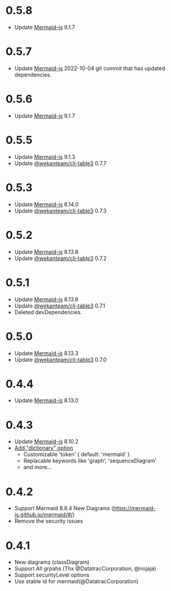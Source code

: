 # 0.5.8
-   Update [Mermaid-js](https://mermaid-js.github.io/mermaid/#/) 9.1.7
# 0.5.7
-   Update [Mermaid-js](https://mermaid-js.github.io/mermaid/#/) 2022-10-04 git commit
    that has updated dependencies.
# 0.5.6
-   Update [Mermaid-js](https://mermaid-js.github.io/mermaid/#/) 9.1.7
# 0.5.5
-   Update [Mermaid-js](https://mermaid-js.github.io/mermaid/#/) 9.1.3
-   Update [@wekanteam/cli-table3](https://github.com/wekan/cli-table3/) 0.7.7
# 0.5.3
-   Update [Mermaid-js](https://mermaid-js.github.io/mermaid/#/) 8.14.0
-   Update [@wekanteam/cli-table3](https://github.com/wekan/cli-table3/) 0.7.3
# 0.5.2
-   Update [Mermaid-js](https://mermaid-js.github.io/mermaid/#/) 8.13.8
-   Update [@wekanteam/cli-table3](https://github.com/wekan/cli-table3/) 0.7.2
# 0.5.1
-   Update [Mermaid-js](https://mermaid-js.github.io/mermaid/#/) 8.13.6
-   Update [@wekanteam/cli-table3](https://github.com/wekan/cli-table3/) 0.7.1
-   Deleted devDependencies.
# 0.5.0
-   Update [Mermaid-js](https://mermaid-js.github.io/mermaid/#/) 8.13.3
-   Update [@wekanteam/cli-table3](https://github.com/wekan/cli-table3/) 0.7.0
# 0.4.4
-   Update [Mermaid-js](https://mermaid-js.github.io/mermaid/#/) 8.13.0
# 0.4.3
-   Update [Mermaid-js](https://mermaid-js.github.io/mermaid/#/) 8.10.2
-   [Add "dictionary" option](https://github.com/liradb2000/markdown-it-mermaid#customize-mermaid)
    -   Customizable 'token' ( default: 'mermaid' )
    -   Replacable keywords like 'graph', 'sequenceDiagram'
    -   and more...
# 0.4.2
-   Support Mermaid 8.8.4 New Diagrams (https://mermaid-js.github.io/mermaid/#/)
-   Remove the security issues

# 0.4.1
-   New diagrams (classDiagram)
-   Support All grpahs (Thx @DatatracCorporation, @nojaja)
-   Support securityLevel options
-   Use stable id for mermaid(@DatatracCorporation)
